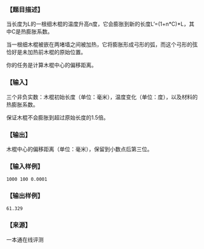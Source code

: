 ### 【题目描述】

当长度为L的一根细木棍的温度升高n度，它会膨胀到新的长度L’=(1+n\*C)\*L，其中C是热膨胀系数。

当一根细木棍被嵌在两堵墙之间被加热，它将膨胀形成弓形的弧，而这个弓形的弦恰好是未加热前木棍的原始位置。

你的任务是计算木棍中心的偏移距离。

### 【输入】

三个非负实数：木棍初始长度（单位：毫米），温度变化（单位：度），以及材料的热膨胀系数。

保证木棍不会膨胀到超过原始长度的1.5倍。

### 【输出】

木棍中心的偏移距离（单位：毫米），保留到小数点后第三位。

### 【输入样例】

```
1000 100 0.0001
```

### 【输出样例】

```
61.329
```


 ### 【来源】

 一本通在线评测 